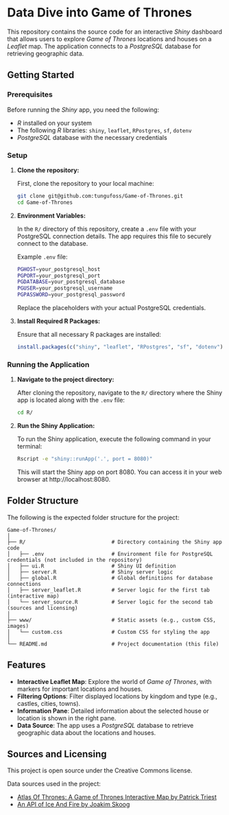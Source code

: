 # Data Dive into Game of Thrones
This repository contains the source code for an interactive _Shiny_ dashboard that allows users to explore _Game of Thrones_ locations and houses on a _Leaflet_ map. The application connects to a _PostgreSQL_ database for retrieving geographic data.

## Getting Started
### Prerequisites
Before running the _Shiny_ app, you need the following:
 
- _R_ installed on your system
- The following _R_ libraries: `shiny`, `leaflet`, `RPostgres`, `sf`, `dotenv`
- _PostgreSQL_ database with the necessary credentials

### Setup
1. **Clone the repository:**

    First, clone the repository to your local machine:

    ```bash
    git clone git@github.com:tungufoss/Game-of-Thrones.git
    cd Game-of-Thrones
    ```
2. **Environment Variables:** 

    In the `R/` directory of this repository, create a `.env` file with your PostgreSQL 
   connection details. The app requires this file to securely connect to the database.
    
    Example `.env` file:
    ```bash
    PGHOST=your_postgresql_host
    PGPORT=your_postgresql_port
    PGDATABASE=your_postgresql_database
    PGUSER=your_postgresql_username
    PGPASSWORD=your_postgresql_password
    ```
    Replace the placeholders with your actual PostgreSQL credentials.

3. **Install Required R Packages:**

    Ensure that all necessary R packages are installed:

    ```R
    install.packages(c("shiny", "leaflet", "RPostgres", "sf", "dotenv"))
    ```

### Running the Application
1. **Navigate to the project directory:**

    After cloning the repository, navigate to the `R/` directory where the Shiny app is located 
   along with the `.env` file:

    ``` bash
    cd R/
    ```
2. **Run the Shiny Application:**

    To run the Shiny application, execute the following command in your terminal:

    ```bash
    Rscript -e "shiny::runApp('.', port = 8080)"
    ```
    This will start the Shiny app on port 8080. 
    You can access it in your web browser at http://localhost:8080.

## Folder Structure
The following is the expected folder structure for the project:

```plaintext 
Game-of-Thrones/
│
├── R/                            # Directory containing the Shiny app code
│   ├── .env                      # Environment file for PostgreSQL credentials (not included in the repository)
│   ├── ui.R                      # Shiny UI definition
│   ├── server.R                  # Shiny server logic
│   ├── global.R                  # Global definitions for database connections
│   ├── server_leaflet.R          # Server logic for the first tab (interactive map)
│   └── server_source.R           # Server logic for the second tab (sources and licensing)
│
├── www/                          # Static assets (e.g., custom CSS, images)
│   └── custom.css                # Custom CSS for styling the app
│
└── README.md                     # Project documentation (this file)
```

## Features
- **Interactive Leaflet Map**: Explore the world of _Game of Thrones_, with markers for important 
locations and houses.
- **Filtering Options**: Filter displayed locations by kingdom and type (e.g., castles, cities, towns).
- **Information Pane**: Detailed information about the selected house or location is shown in the 
  right pane.
- **Data Source**: The app uses a _PostgreSQL_ database to retrieve geographic data about the locations 
  and houses.

## Sources and Licensing
This project is open source under the Creative Commons license.

Data sources used in the project:

- [Atlas Of Thrones: A Game of Thrones Interactive Map by Patrick Triest](https://github.com/triestpa/Atlas-Of-Thrones)
- [An API of Ice And Fire by Joakim Skoog](https://anapioficeandfire.com/)

